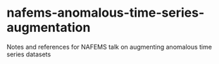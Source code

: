 # nafems-anomalous-time-series-augmentation
Notes and references for NAFEMS talk on augmenting anomalous time series datasets

